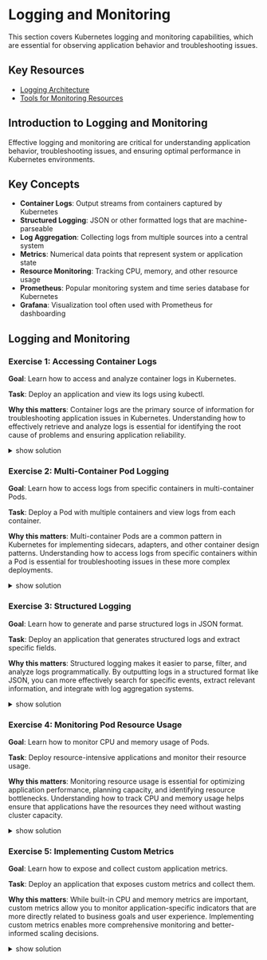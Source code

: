 # Logging and Monitoring

This section covers Kubernetes logging and monitoring capabilities, which are essential for observing application behavior and troubleshooting issues.

## Key Resources

- [Logging Architecture](https://kubernetes.io/docs/concepts/cluster-administration/logging/)
- [Tools for Monitoring Resources](https://kubernetes.io/docs/tasks/debug/debug-cluster/resource-usage-monitoring/)

## Introduction to Logging and Monitoring

Effective logging and monitoring are critical for understanding application behavior, troubleshooting issues, and ensuring optimal performance in Kubernetes environments.

## Key Concepts

- **Container Logs**: Output streams from containers captured by Kubernetes
- **Structured Logging**: JSON or other formatted logs that are machine-parseable
- **Log Aggregation**: Collecting logs from multiple sources into a central system
- **Metrics**: Numerical data points that represent system or application state
- **Resource Monitoring**: Tracking CPU, memory, and other resource usage
- **Prometheus**: Popular monitoring system and time series database for Kubernetes
- **Grafana**: Visualization tool often used with Prometheus for dashboarding

## Logging and Monitoring

### Exercise 1: Accessing Container Logs

**Goal**: Learn how to access and analyze container logs in Kubernetes.

**Task**: Deploy an application and view its logs using kubectl.

**Why this matters**: Container logs are the primary source of information for troubleshooting application issues in Kubernetes. Understanding how to effectively retrieve and analyze logs is essential for identifying the root cause of problems and ensuring application reliability.

<details><summary>show solution</summary>
<p>

**Step 1: Create a Pod that generates logs**

Create a file named `logging-pod.yaml` with the following content:

```yaml
apiVersion: v1
kind: Pod
metadata:
  name: logging-pod
spec:
  containers:
  - name: counter
    image: busybox:1.36
    command: ["/bin/sh", "-c"]
    args:
    - >
      i=0;
      while true;
      do
        echo "$(date) - INFO: Counter: $i";
        i=$((i+1));
        if [ $((i % 10)) -eq 0 ]; then
          echo "$(date) - WARN: Counter reached multiple of 10: $i";
        fi;
        if [ $((i % 50)) -eq 0 ]; then
          echo "$(date) - ERROR: Counter reached multiple of 50: $i";
        fi;
        sleep 1;
      done
```

**Step 2: Apply the Pod configuration**

```bash
kubectl apply -f logging-pod.yaml
```

**Step 3: View the Pod logs**

```bash
kubectl logs logging-pod
```

**Step 4: Follow the logs in real-time**

```bash
kubectl logs -f logging-pod
```

Press Ctrl+C to exit the follow mode.

**Step 5: View logs with timestamps**

```bash
kubectl logs --timestamps=true logging-pod
```

**Step 6: Filter logs by pattern**

```bash
kubectl logs logging-pod | grep ERROR
```

**Step 7: View logs from the last 5 minutes**

```bash
kubectl logs --since=5m logging-pod
```

**Step 8: View only the most recent logs**

```bash
kubectl logs --tail=20 logging-pod
```

**What this does**:

- Creates a Pod that generates different types of log messages
- Demonstrates different ways to view and filter logs:
  - Basic log retrieval
  - Following logs in real-time
  - Viewing logs with timestamps
  - Filtering logs by pattern
  - Filtering logs by time
  - Viewing only the most recent logs
- This helps identify patterns and issues in application behavior

</p>
</details>

### Exercise 2: Multi-Container Pod Logging

**Goal**: Learn how to access logs from specific containers in multi-container Pods.

**Task**: Deploy a Pod with multiple containers and view logs from each container.

**Why this matters**: Multi-container Pods are a common pattern in Kubernetes for implementing sidecars, adapters, and other container design patterns. Understanding how to access logs from specific containers within a Pod is essential for troubleshooting issues in these more complex deployments.

<details><summary>show solution</summary>
<p>

**Step 1: Create a Pod with multiple containers**

Create a file named `multi-container-logging.yaml` with the following content:

```yaml
apiVersion: v1
kind: Pod
metadata:
  name: multi-container-pod
spec:
  containers:
  - name: main-app
    image: busybox:1.36
    command: ["/bin/sh", "-c"]
    args:
    - >
      while true;
      do
        echo "$(date) - Main application log";
        sleep 5;
      done
  - name: sidecar
    image: busybox:1.36
    command: ["/bin/sh", "-c"]
    args:
    - >
      while true;
      do
        echo "$(date) - Sidecar container log";
        sleep 3;
      done
```

**Step 2: Apply the Pod configuration**

```bash
kubectl apply -f multi-container-logging.yaml
```

**Step 3: View logs from the main container**

```bash
kubectl logs multi-container-pod -c main-app
```

**Step 4: View logs from the sidecar container**

```bash
kubectl logs multi-container-pod -c sidecar
```

**Step 5: Follow logs from a specific container**

```bash
kubectl logs -f multi-container-pod -c main-app
```

Press Ctrl+C to exit the follow mode.

**Step 6: View logs from all containers**

```bash
kubectl logs multi-container-pod --all-containers=true
```

**Step 7: View logs from previous container instances**

If a container has been restarted:

```bash
kubectl logs multi-container-pod -c main-app --previous
```

**What this does**:

- Creates a Pod with two containers that generate different logs
- Demonstrates how to view logs from specific containers:
  - Using the `-c` flag to specify the container name
  - Using `--all-containers=true` to view logs from all containers
  - Using `--previous` to view logs from previous container instances
- This helps troubleshoot issues in multi-container Pods

</p>
</details>

### Exercise 3: Structured Logging

**Goal**: Learn how to generate and parse structured logs in JSON format.

**Task**: Deploy an application that generates structured logs and extract specific fields.

**Why this matters**: Structured logging makes it easier to parse, filter, and analyze logs programmatically. By outputting logs in a structured format like JSON, you can more effectively search for specific events, extract relevant information, and integrate with log aggregation systems.

<details><summary>show solution</summary>
<p>

**Step 1: Create a Pod that generates structured logs**

Create a file named `structured-logging.yaml` with the following content:

```yaml
apiVersion: v1
kind: Pod
metadata:
  name: structured-logging
spec:
  containers:
  - name: logger
    image: busybox:1.36
    command: ["/bin/sh", "-c"]
    args:
    - >
      while true;
      do
        timestamp=$(date -Iseconds);
        level="INFO";
        component="user-service";
        message="User login successful";
        user_id=$((RANDOM % 1000));
        
        if [ $((RANDOM % 10)) -eq 0 ]; then
          level="WARN";
          message="Failed login attempt";
        fi;
        
        if [ $((RANDOM % 50)) -eq 0 ]; then
          level="ERROR";
          message="Database connection failed";
          component="database";
        fi;
        
        echo "{\"timestamp\":\"$timestamp\",\"level\":\"$level\",\"component\":\"$component\",\"message\":\"$message\",\"user_id\":$user_id}";
        sleep 1;
      done
```

**Step 2: Apply the Pod configuration**

```bash
kubectl apply -f structured-logging.yaml
```

**Step 3: View the structured logs**

```bash
kubectl logs structured-logging
```

**Step 4: Extract specific fields using jq**

First, install jq if it's not already installed:

```bash
# This is for demonstration purposes - in a real environment, you'd use a tool like jq
kubectl logs structured-logging | grep ERROR
```

**Step 5: Filter logs by log level**

```bash
kubectl logs structured-logging | grep "\"level\":\"ERROR\""
```

**Step 6: Filter logs by component**

```bash
kubectl logs structured-logging | grep "\"component\":\"database\""
```

**What this does**:

- Creates a Pod that generates structured logs in JSON format
- Demonstrates how to view and filter structured logs:
  - Viewing the raw JSON logs
  - Filtering logs by specific fields
  - Extracting information from structured logs
- This helps implement more sophisticated logging strategies

</p>
</details>

### Exercise 4: Monitoring Pod Resource Usage

**Goal**: Learn how to monitor CPU and memory usage of Pods.

**Task**: Deploy resource-intensive applications and monitor their resource usage.

**Why this matters**: Monitoring resource usage is essential for optimizing application performance, planning capacity, and identifying resource bottlenecks. Understanding how to track CPU and memory usage helps ensure that applications have the resources they need without wasting cluster capacity.

<details><summary>show solution</summary>
<p>

**Step 1: Deploy the Metrics Server**

Note: In a real Kubernetes cluster, you would need to deploy the Metrics Server if it's not already installed. For the purpose of this exercise, we'll assume it's already installed.

**Step 2: Create Pods with different resource profiles**

Create a file named `resource-monitoring.yaml` with the following content:

```yaml
apiVersion: v1
kind: Pod
metadata:
  name: cpu-intensive
  labels:
    app: resource-demo
spec:
  containers:
  - name: cpu-load
    image: busybox:1.36
    command: ["/bin/sh", "-c"]
    args:
    - >
      while true; do
        for i in $(seq 1 10000); do
          echo "$i" > /dev/null;
        done;
      done
    resources:
      requests:
        cpu: "100m"
        memory: "64Mi"
      limits:
        cpu: "200m"
        memory: "128Mi"
---
apiVersion: v1
kind: Pod
metadata:
  name: memory-intensive
  labels:
    app: resource-demo
spec:
  containers:
  - name: memory-load
    image: busybox:1.36
    command: ["/bin/sh", "-c"]
    args:
    - >
      while true; do
        dd if=/dev/zero of=/tmp/file bs=1M count=50;
        sleep 10;
        rm /tmp/file;
        sleep 5;
      done
    resources:
      requests:
        cpu: "100m"
        memory: "64Mi"
      limits:
        cpu: "200m"
        memory: "128Mi"
```

**Step 3: Apply the Pod configurations**

```bash
kubectl apply -f resource-monitoring.yaml
```

**Step 4: Monitor Pod resource usage**

```bash
kubectl top pods
```

**Step 5: Monitor specific Pods**

```bash
kubectl top pod cpu-intensive
kubectl top pod memory-intensive
```

**Step 6: Monitor all Pods with a specific label**

```bash
kubectl top pods -l app=resource-demo
```

**Step 7: Monitor container-level resource usage**

```bash
kubectl top pods --containers=true
```

**What this does**:

- Creates Pods that consume different types of resources:
  - CPU-intensive Pod
  - Memory-intensive Pod
- Demonstrates how to monitor resource usage:
  - Using `kubectl top pods` to view Pod-level metrics
  - Filtering by Pod name or label
  - Viewing container-level metrics
- This helps identify resource bottlenecks and optimize resource allocation

</p>
</details>

### Exercise 5: Implementing Custom Metrics

**Goal**: Learn how to expose and collect custom application metrics.

**Task**: Deploy an application that exposes custom metrics and collect them.

**Why this matters**: While built-in CPU and memory metrics are important, custom metrics allow you to monitor application-specific indicators that are more directly related to business goals and user experience. Implementing custom metrics enables more comprehensive monitoring and better-informed scaling decisions.

<details><summary>show solution</summary>
<p>

**Step 1: Create a simple application that exposes metrics**

Note: In a real scenario, you would use Prometheus client libraries to expose metrics from your application. For this exercise, we'll simulate this with a simple script.

Create a file named `custom-metrics.yaml` with the following content:

```yaml
apiVersion: v1
kind: Pod
metadata:
  name: custom-metrics-demo
  labels:
    app: metrics-demo
  annotations:
    prometheus.io/scrape: "true"
    prometheus.io/port: "8080"
    prometheus.io/path: "/metrics"
spec:
  containers:
  - name: metrics-app
    image: busybox:1.36
    command: ["/bin/sh", "-c"]
    args:
    - >
      while true; do
        mkdir -p /tmp/metrics;
        requests=$((RANDOM % 100));
        errors=$((RANDOM % 10));
        latency=$((RANDOM % 1000));
        
        echo "# HELP http_requests_total Total number of HTTP requests" > /tmp/metrics/index.html;
        echo "# TYPE http_requests_total counter" >> /tmp/metrics/index.html;
        echo "http_requests_total{method=\"get\"} $requests" >> /tmp/metrics/index.html;
        
        echo "# HELP http_errors_total Total number of HTTP errors" >> /tmp/metrics/index.html;
        echo "# TYPE http_errors_total counter" >> /tmp/metrics/index.html;
        echo "http_errors_total{code=\"500\"} $errors" >> /tmp/metrics/index.html;
        
        echo "# HELP http_request_duration_milliseconds HTTP request latency" >> /tmp/metrics/index.html;
        echo "# TYPE http_request_duration_milliseconds gauge" >> /tmp/metrics/index.html;
        echo "http_request_duration_milliseconds{path=\"/api\"} $latency" >> /tmp/metrics/index.html;
        
        echo "Metrics updated: requests=$requests, errors=$errors, latency=${latency}ms";
        
        cd /tmp/metrics && busybox httpd -f -p 8080 &
        PID=$!;
        sleep 10;
        kill $PID;
      done
    ports:
    - containerPort: 8080
```

**Step 2: Apply the Pod configuration**

```bash
kubectl apply -f custom-metrics.yaml
```

**Step 3: Port-forward to access the metrics endpoint**

```bash
kubectl port-forward custom-metrics-demo 8080:8080
```

**Step 4: In another terminal, access the metrics**

```bash
curl localhost:8080/metrics
```

**Step 5: Observe the metrics format**

The output should look like Prometheus-formatted metrics:

```
# HELP http_requests_total Total number of HTTP requests
# TYPE http_requests_total counter
http_requests_total{method="get"} 42

# HELP http_errors_total Total number of HTTP errors
# TYPE http_errors_total counter
http_errors_total{code="500"} 3

# HELP http_request_duration_milliseconds HTTP request latency
# TYPE http_request_duration_milliseconds gauge
http_request_duration_milliseconds{path="/api"} 123
```

**What this does**:

- Creates a Pod that simulates exposing Prometheus-formatted metrics
- Demonstrates the format of custom metrics:
  - Help text and type information
  - Metric names and values
  - Labels for additional dimensions
- Shows how to access metrics using port-forwarding
- This helps implement custom application metrics for more comprehensive monitoring

</p>
</details>
